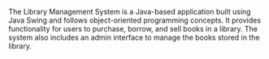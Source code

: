 The Library Management System is a Java-based application built using Java Swing and follows object-oriented programming concepts. It provides functionality for users to purchase, borrow, and sell books in a library. The system also includes an admin interface to manage the books stored in the library.



